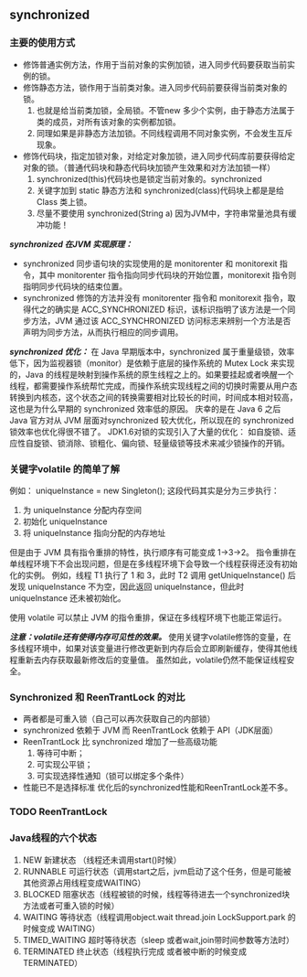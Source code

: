 ## synchronized

### 主要的使用方式
- 修饰普通实例方法，作用于当前对象的实例加锁，进入同步代码要获取当前实例的锁。
- 修饰静态方法，锁作用于当前类对象。进入同步代码前要获得当前类对象的锁。
    1. 也就是给当前类加锁，全局锁。不管new 多少个实例，由于静态方法属于类的成员，对所有该对象的实例都加锁。
    2. 同理如果是非静态方法加锁。不同线程调用不同对象实例，不会发生互斥现象。
- 修饰代码块，指定加锁对象，对给定对象加锁，进入同步代码库前要获得给定对象的锁。（普通代码块和静态代码块加锁产生效果和对方法加锁一样）
    1. synchronized(this)代码块也是锁定当前对象的。synchronized 
    2. 关键字加到 static 静态方法和 synchronized(class)代码块上都是是给 Class 类上锁。
    3. 尽量不要使用 synchronized(String a) 因为JVM中，字符串常量池具有缓冲功能！

***synchronized 在JVM 实现原理：***
- synchronized 同步语句块的实现使用的是 monitorenter 和 monitorexit 指令，其中 monitorenter 指令指向同步代码块的开始位置，monitorexit 指令则指明同步代码块的结束位置。
- synchronized 修饰的方法并没有 monitorenter 指令和 monitorexit 指令，取得代之的确实是 ACC_SYNCHRONIZED 标识，该标识指明了该方法是一个同步方法，JVM 通过该 ACC_SYNCHRONIZED 访问标志来辨别一个方法是否声明为同步方法，从而执行相应的同步调用。

***synchronized 优化：***
在 Java 早期版本中，synchronized 属于重量级锁，效率低下，因为监视器锁（monitor）是依赖于底层的操作系统的 Mutex Lock 来实现的，Java 的线程是映射到操作系统的原生线程之上的。如果要挂起或者唤醒一个线程，都需要操作系统帮忙完成，而操作系统实现线程之间的切换时需要从用户态转换到内核态，这个状态之间的转换需要相对比较长的时间，时间成本相对较高，这也是为什么早期的 synchronized 效率低的原因。
庆幸的是在 Java 6 之后 Java 官方对从 JVM 层面对synchronized 较大优化，所以现在的 synchronized 锁效率也优化得很不错了。
JDK1.6对锁的实现引入了大量的优化：
如自旋锁、适应性自旋锁、锁消除、锁粗化、偏向锁、轻量级锁等技术来减少锁操作的开销。

### 关键字volatile 的简单了解

例如： uniqueInstance = new Singleton(); 这段代码其实是分为三步执行：
   
   1. 为 uniqueInstance 分配内存空间
   2. 初始化 uniqueInstance
   3. 将 uniqueInstance 指向分配的内存地址
   
 但是由于 JVM 具有指令重排的特性，执行顺序有可能变成 1->3->2。
 指令重排在单线程环境下不会出现问题，但是在多线程环境下会导致一个线程获得还没有初始化的实例。
 例如，线程 T1 执行了 1 和 3，此时 T2 调用 getUniqueInstance() 后发现 uniqueInstance 不为空，因此返回 uniqueInstance，但此时 uniqueInstance 还未被初始化。
 
 使用 volatile 可以禁止 JVM 的指令重排，保证在多线程环境下也能正常运行。
 
 ***注意：volatile还有使得内存可见性的效果。***
 使用关键字volatile修饰的变量，在多线程环境中，如果对该变量进行修改更新到内存后会立即刷新缓存，使得其他线程重新去内存获取最新修改后的变量值。
 虽然如此，volatile仍然不能保证线程安全。
 
 ### Synchronized 和 ReenTrantLock 的对比
 
 - 两者都是可重入锁（自己可以再次获取自己的内部锁）
 - synchronized 依赖于 JVM 而 ReenTrantLock 依赖于 API（JDK层面）
 - ReenTrantLock 比 synchronized 增加了一些高级功能
    1. 等待可中断；
    2. 可实现公平锁；
    3. 可实现选择性通知（锁可以绑定多个条件）
 - 性能已不是选择标准
 优化后的synchronized性能和ReenTrantLock差不多。
 
 ### TODO ReenTrantLock 
 
 
 ### Java线程的六个状态
 1. NEW 新建状态 （线程还未调用start()时候）
 2. RUNNABLE 可运行状态（调用start之后，jvm启动了这个任务，但是可能被其他资源占用线程变成WAITING）
 3. BLOCKED 阻塞状态（线程被锁的时候，线程等待进去一个synchronized块方法或者可重入锁的时候）
 4. WAITING 等待状态（线程调用object.wait thread.join LockSupport.park 的时候变成 WAITING）
 5. TIMED_WAITING 超时等待状态（sleep 或者wait,join带时间参数等方法时）
 6. TERMINATED 终止状态（线程执行完成 或者被中断的时候变成TERMINATED）

 





